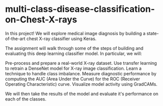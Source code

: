 # multi-class-disease-classification-on-Chest-X-rays
In this project! We will explore medical image diagnosis by building a state-of-the-art chest X-ray classifier using Keras.

The assignment will walk through some of the steps of building and evaluating this deep learning classifier model. In particular, we will:

Pre-process and prepare a real-world X-ray dataset.
Use transfer learning to retrain a DenseNet model for X-ray image classification.
Learn a technique to handle class imbalance.
Measure diagnostic performance by computing the AUC (Area Under the Curve) for the ROC (Receiver Operating Characteristic) curve.
Visualize model activity using GradCAMs.

We will then take the results of the model and evaluate it's performance on each of the classes.

